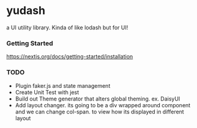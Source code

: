 # yudash
a UI utility library. Kinda of like lodash but for UI!

### Getting Started
https://nextjs.org/docs/getting-started/installation

### TODO
- Plugin faker.js and state management
- Create Unit Test with jest
- Build out Theme generator that alters global theming. ex. DaisyUI
- Add layout changer. its going to be a div wrapped around component and we can change col-span. to view how its displayed in different layout